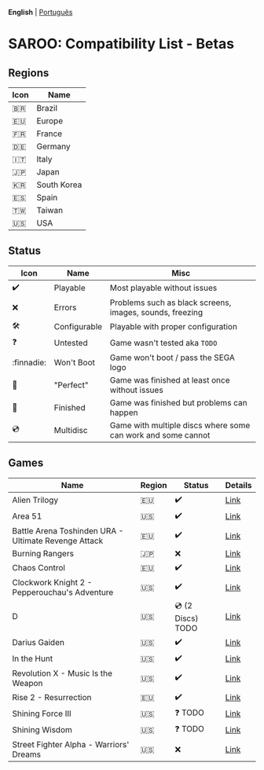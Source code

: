 **English** | [Português](pt-br.md)

# SAROO: Compatibility List - Betas

## Regions

| Icon     | Name        |
| -------- | ----------- |
| :brazil: | Brazil      |
| :eu:     | Europe      |
| :fr:     | France      |
| :de:     | Germany     |
| :it:     | Italy       |
| :jp:     | Japan       |
| :kr:     | South Korea |
| :es:     | Spain       |
| :taiwan: | Taiwan      |
| :us:     | USA         |

## Status

| Icon                | Name         | Misc                                                         |
| ------------------- | ------------ | ------------------------------------------------------------ |
| :heavy_check_mark:  | Playable     | Most playable without issues                                 |
| :x:                 | Errors       | Problems such as black screens, images, sounds, freezing     |
| :hammer_and_wrench: | Configurable | Playable with proper configuration                           |
| :question:          | Untested     | Game wasn't tested aka `TODO`                                |
| :finnadie:          | Won't Boot   | Game won't boot / pass the SEGA logo                         |
| :100:               | "Perfect"    | Game was finished at least once without issues               |
| :checkered_flag:    | Finished     | Game was finished but problems can happen                    |
| :cd:                | Multidisc    | Game with multiple discs where some can work and some cannot |

## Games

| Name                                                 | Region | Status              | Details                                                  |
| ---------------------------------------------------- | ------ | ------------------- | -------------------------------------------------------- |
| Alien Trilogy                                        | :eu:   | :heavy_check_mark:  | [Link](../../Regions/Betas/Europe/T-99901G/01/README.md) |
| Area 51                                              | :us:   | :heavy_check_mark:  | [Link](../../Regions/Betas/USA/T-9705H/01/README.md)     |
| Battle Arena Toshinden URA - Ultimate Revenge Attack | :eu:   | :heavy_check_mark:  | [Link](../../Regions/Betas/Europe/MK-81054/01/README.md) |
| Burning Rangers                                      | :jp:   | :x:                 | [Link](../../Regions/Betas/Japan/GS-XXXX/01/README.md)   |
| Chaos Control                                        | :eu:   | :heavy_check_mark:  | [Link](../../Regions/Betas/Europe/T-15102H/01/README.md) |
| Clockwork Knight 2 - Pepperouchau's Adventure        | :us:   | :heavy_check_mark:  | [Link](../../Regions/Betas/USA/MK-81021/01/README.md)    |
| D                                                    | :us:   | :cd: (2 Discs) TODO | [Link](../../Regions/Betas/USA/T-8106H/01/README.md)     |
| Darius Gaiden                                        | :us:   | :heavy_check_mark:  | [Link](../../Regions/Betas/USA/T-8123H/01/README.md)     |
| In the Hunt                                          | :us:   | :heavy_check_mark:  | [Link](../../Regions/Betas/USA/T-10001G/01/README.md)    |
| Revolution X - Music Is the Weapon                   | :us:   | :heavy_check_mark:  | [Link](../../Regions/Betas/USA/T-8107H/01/README.md)     |
| Rise 2 - Resurrection                                | :eu:   | :heavy_check_mark:  | [Link](../../Regions/Betas/Europe/T-810000/01/README.md) |
| Shining Force III                                    | :us:   | :question: TODO     | [Link](../../Regions/Betas/USA/MK-81383/01/README.md)    |
| Shining Wisdom                                       | :us:   | :question: TODO     | [Link](../../Regions/Betas/USA/T-12702H/01/README.md)    |
| Street Fighter Alpha - Warriors' Dreams              | :us:   | :x:                 | [Link](../../Regions/Betas/USA/T-1206H/01/README.md)     |
